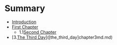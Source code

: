 # Summary

* [Introduction](README.md)
* [First Chapter](chapter1.md)
   * 1.1[Second Chapter](chapter2.md)
* [3.[The Third Day](chapter3.md)]([the_third_day]chapter3md.md)

